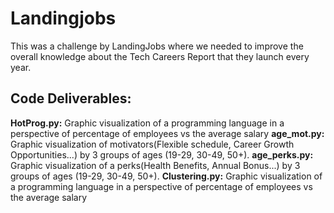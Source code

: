# Landingjobs

This was a challenge by LandingJobs where we needed to improve the overall knowledge about the Tech Careers Report that they launch every year.

## Code Deliverables:
  **HotProg.py:** Graphic visualization of a programming language in a perspective of percentage of employees vs the average salary 
  **age_mot.py:**  Graphic visualization of motivators(Flexible schedule, Career Growth Opportunities...) by 3 groups of ages (19-29, 30-49, 50+).
  **age_perks.py:**  Graphic visualization of a perks(Health Benefits, Annual Bonus...) by 3 groups of ages (19-29, 30-49, 50+).
  **Clustering.py:**  Graphic visualization of a programming language in a perspective of percentage of employees vs the average salary
